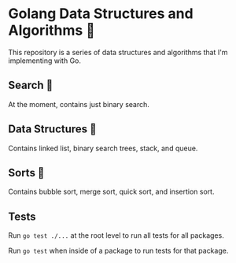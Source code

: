 # Golang Data Structures and Algorithms  

This repository is a series of data structures and algorithms that I'm implementing with Go.

## Search 🔎

At the moment, contains just binary search.

## Data Structures 🚧

Contains linked list, binary search trees, stack, and queue.

## Sorts 💁

Contains bubble sort, merge sort, quick sort, and insertion sort.

## Tests

Run `go test ./...` at the root level to run all tests for all packages.

Run `go test` when inside of a package to run tests for that package.
